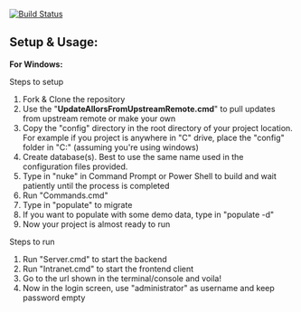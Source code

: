 [![Build Status](https://dev.azure.com/allors/Allors3/_apis/build/status/Allors.allors3?branchName=master)](https://dev.azure.com/allors/Allors3/_build/latest?definitionId=10&branchName=master)
  
## **Setup & Usage:**

**For Windows:**

Steps to setup

1. Fork & Clone the repository
2. Use the "**UpdateAllorsFromUpstreamRemote.cmd**" to pull updates from upstream remote or make your own
3. Copy the "config" directory in the root directory of your project location. For example if you project is anywhere in "C" drive, place the "config" folder in "C:\" (assuming you're using windows)
4. Create database(s). Best to use the same name used in the configuration files provided.
5. Type in "nuke" in Command Prompt or Power Shell to build and wait patiently until the process is completed
6. Run "Commands.cmd"
7. Type in "populate" to migrate
8. If you want to populate with some demo data, type in "populate -d"
9. Now your project is almost ready to run

Steps to run

1. Run "Server.cmd" to start the backend
2. Run "Intranet.cmd" to start the frontend client
4. Go to the url shown in the terminal/console and voila!
5. Now in the login screen, use "administrator" as username and keep password empty
